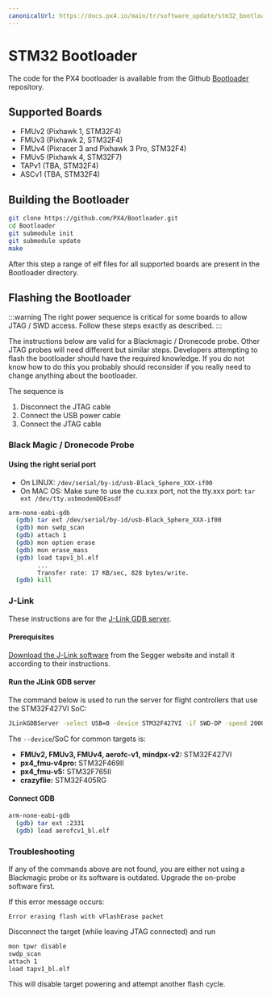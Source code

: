 ```yaml
---
canonicalUrl: https://docs.px4.io/main/tr/software_update/stm32_bootloader
---
```


# STM32 Bootloader

The code for the PX4 bootloader is available from the Github [Bootloader](https://github.com/px4/bootloader) repository.

## Supported Boards

* FMUv2 (Pixhawk 1, STM32F4)
* FMUv3 (Pixhawk 2, STM32F4)
* FMUv4 (Pixracer 3 and Pixhawk 3 Pro, STM32F4)
* FMUv5 (Pixhawk 4, STM32F7)
* TAPv1 (TBA, STM32F4)
* ASCv1 (TBA, STM32F4)

## Building the Bootloader

```bash
git clone https://github.com/PX4/Bootloader.git
cd Bootloader
git submodule init
git submodule update
make
```

After this step a range of elf files for all supported boards are present in the Bootloader directory.

## Flashing the Bootloader

:::warning
The right power sequence is critical for some boards to allow JTAG / SWD access. Follow these steps exactly as described. 
:::

The instructions below are valid for a Blackmagic / Dronecode probe. Other JTAG probes will need different but similar steps. Developers attempting to flash the bootloader should have the required knowledge. If you do not know how to do this you probably should reconsider if you really need to change anything about the bootloader.

The sequence is
1. Disconnect the JTAG cable
1. Connect the USB power cable
1. Connect the JTAG cable

### Black Magic / Dronecode Probe

#### Using the right serial port

* On LINUX: `/dev/serial/by-id/usb-Black_Sphere_XXX-if00`
* On MAC OS: Make sure to use the cu.xxx port, not the tty.xxx port: `tar ext /dev/tty.usbmodemDDEasdf`

```bash
arm-none-eabi-gdb
  (gdb) tar ext /dev/serial/by-id/usb-Black_Sphere_XXX-if00
  (gdb) mon swdp_scan
  (gdb) attach 1
  (gdb) mon option erase
  (gdb) mon erase_mass
  (gdb) load tapv1_bl.elf
        ...
        Transfer rate: 17 KB/sec, 828 bytes/write.
  (gdb) kill
```

### J-Link

These instructions are for the [J-Link GDB server](https://www.segger.com/jlink-gdb-server.html).

#### Prerequisites

[Download the J-Link software](https://www.segger.com/downloads/jlink) from the Segger website and install it according to their instructions.

#### Run the JLink GDB server

The command below is used to run the server for flight controllers that use the STM32F427VI SoC:

```bash
JLinkGDBServer -select USB=0 -device STM32F427VI -if SWD-DP -speed 20000
```

The `--device`/SoC for common targets is:

* **FMUv2, FMUv3, FMUv4, aerofc-v1, mindpx-v2:** STM32F427VI
* **px4_fmu-v4pro:** STM32F469II
* **px4_fmu-v5:** STM32F765II
* **crazyflie:** STM32F405RG


#### Connect GDB

```bash
arm-none-eabi-gdb
  (gdb) tar ext :2331
  (gdb) load aerofcv1_bl.elf
```

### Troubleshooting

If any of the commands above are not found, you are either not using a Blackmagic probe or its software is outdated. Upgrade the on-probe software first.

If this error message occurs:
```
Error erasing flash with vFlashErase packet
```

Disconnect the target (while leaving JTAG connected) and run

```bash
mon tpwr disable
swdp_scan
attach 1
load tapv1_bl.elf
```
This will disable target powering and attempt another flash cycle.
